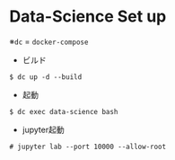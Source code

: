 # Data-Science Set up
※`dc` = `docker-compose`

* ビルド
```
$ dc up -d --build
```

* 起動
```
$ dc exec data-science bash
```

* jupyter起動
```
# jupyter lab --port 10000 --allow-root
```
